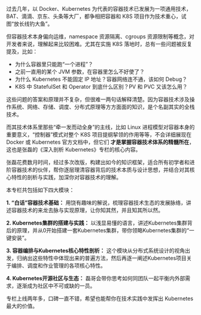 过去几年，以 Docker、Kubernetes 为代表的容器技术已发展为一项通用技术，BAT、滴滴、京东、头条等大厂，都争相把容器和 K8S 项目作为技术重心，试图“放长线钓大鱼”。

但容器技术本身偏向运维，namespace 资源隔离、cgroups 资源限制等概念，对开发者来说，理解起来比较困难。尤其在实施 K8S 落地时，总有一些问题被反复提及，比如：

- 为什么容器里只能跑“一个进程”？
- 之前一直用的某个 JVM 参数，在容器里怎么不好使了？
- 为什么 Kubernetes 不能固定 IP 地址？容器网络连不通，该如何 Debug？
- K8S 中 StatefulSet 和 Operator 到底什么区别？PV 和 PVC 又该怎么用？

这些问题的答案和原理并不复杂，但很难一两句话解释清楚。因为容器技术涉及操作系统、网络、存储、调度、分布式原理等方方面面的知识，是个名副其实的全栈技术。

而其技术体系里那些“牵一发而动全身”的主线，比如 Linux 进程模型对容器本身的重要意义，“控制器”模式对整个 K8S 项目提纲挈领的作用等等，不会详细展现在 Docker 或 Kubernetes 官方文档中，但它们 **才是掌握容器技术体系的精髓所在**，这也是张磊的《深入剖析 Kubernetes》专栏的核心内容。

张磊花费数月时间，经过多次改版，构建出如今的知识框架，适合所有初学者和进阶容器技术的伙伴，帮你逐层理清容器背后的技术本质与设计思想，并结合对其核心特性的剖析与实践，加深你对容器技术的理解。

本专栏共包括如下四大模块：

**1\. “白话”容器技术基础：** 用饶有趣味的解说，梳理容器技术生态的发展脉络，讲述容器技术的来龙去脉与实现原理，让你知其然，并且知其所以然。

**2\. Kubernetes集群的搭建与实践：** 以浅显易懂的语言，讲述Kubernetes集群背后的原理，并从0开始搭建一套Kubernetes集群，带你领略Kubernetes集群的“一键安装”。

**3\. 容器编排与Kubernetes核心特性剖析：** 这个模块从分布式系统设计的视角出发，归纳出这些特性中体现出来的普遍方法，然后再逐一阐述Kubernetes项目关于编排、调度和作业管理的各项核心特性。

**4\. Kubernetes开源社区与生态：** 磊哥会带你思考如何同团队一起平衡内外部需求，逐渐成为社区中不可或缺的一员。

专栏上线两年多，口碑一直不错，希望也能帮你在技术实践中发挥出 Kubernetes 最大的价值。